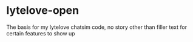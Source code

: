 # lytelove-open
The basis for my lytelove chatsim code, no story other than filler text for certain features to show up
